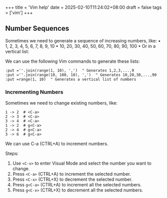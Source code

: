 +++
title = 'Vim help'
date = 2025-02-10T11:24:02+08:00
draft = false
tags = ['vim']
+++

## Number Sequences

Sometimes we need to generate a sequence of increasing numbers, like:
	•	1, 2, 3, 4, 5, 6, 7, 8, 9, 10
	•	10, 20, 30, 40, 50, 60, 70, 80, 90, 100
	•	Or in a vertical list:

We can use the following Vim commands to generate these lists:

```vim
:put =''.join(range(1, 10), ',')  " Generates 1,2,3,...,9
:put =''.join(range(10, 100, 10), ',')  " Generates 10,20,30,...,90
:put =range(1, 10)  " Generates a vertical list of numbers
```

### Incrementing Numbers
Sometimes we need to change existing numbers, like:

```text
1 -> 2  # <C-a>
2 -> 3  # <C-a>
3 -> 4  # <C-a>
1 -> 2  # g<C-a>
2 -> 4  # g<C-a>
3 -> 6  # g<C-a>
```
We can use C-a (CTRL+A) to increment numbers.

Steps:
1.	Use `<C-v>` to enter Visual Mode and select the number you want to change.
2.	Press `<C-a>` (CTRL+A) to increment the selected number.
3.	Press `<C-x>` (CTRL+X) to decrement the selected number.
4.	Press `g<C-a>` (CTRL+A) to increment all the selected numbers.
5.	Press `g<C-x>` (CTRL+X) to decrement all the selected numbers.

